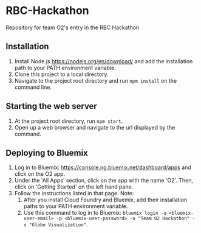 # RBC-Hackathon
Repository for team O2's entry in the RBC Hackathon

## Installation
1. Install Node.js https://nodejs.org/en/download/ and add the installation path to your PATH environment variable.
1. Clone this project to a local directory.
2. Navigate to the project root directory and run `npm install` on the command line.

## Starting the web server
1. At the project root directory, run `npm start`.
2. Open up a web browser and navigate to the url displayed by the command.

## Deploying to Bluemix
1. Log in to Bluemix: https://console.ng.bluemix.net/dashboard/apps
and click on the O2 app.
2. Under the 'All Apps' section, click on the app with the name 'O2'. Then, click on 'Getting Started' on the left hand pane.
3. Follow the instructions listed in that page. Note:
    1. After you install Cloud Foundry and Bluemix, add their installation paths to your PATH environment variable.
    2. Use this command to log in to Bluemix: `bluemix login -u <bluemix-user-email> -p <bluemix-user-password> -o "Team O2 Hackathon" -s "Globe Visualization"`.